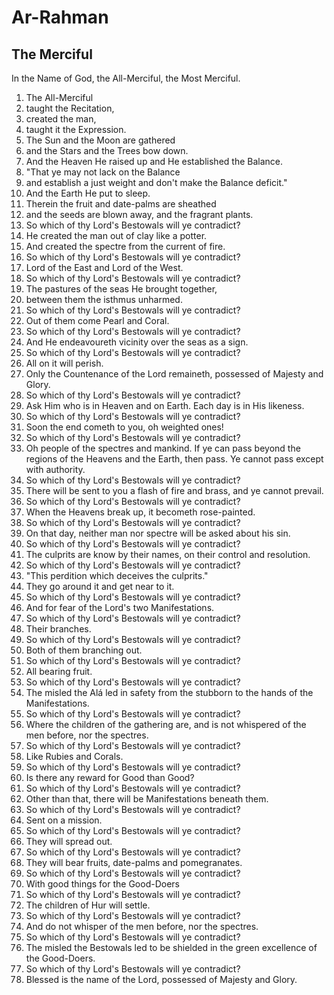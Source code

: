 # Ar-Rahman
## The Merciful

In the Name of God, the All-Merciful, the Most Merciful.

1. The All-Merciful
2. taught the Recitation,
3. created the man,
4. taught it the Expression.
5. The Sun and the Moon are gathered
6. and the Stars and the Trees bow down.
7. And the Heaven He raised up and He established the Balance.
8. "That ye may not lack on the Balance
9. and establish a just weight and don't make the Balance deficit."
10. And the Earth He put to sleep.
11. Therein the fruit and date-palms are sheathed
12. and the seeds are blown away, and the fragrant plants.
13. So which of thy Lord's Bestowals will ye contradict?
14. He created the man out of clay like a potter.
15. And created the spectre from the current of fire.
16. So which of thy Lord's Bestowals will ye contradict?
17. Lord of the East and Lord of the West.
18. So which of thy Lord's Bestowals will ye contradict?
19. The pastures of the seas He brought together,
20. between them the isthmus unharmed.
21. So which of thy Lord's Bestowals will ye contradict?
22. Out of them come Pearl and Coral.
23. So which of thy Lord's Bestowals will ye contradict?
24. And He endeavoureth vicinity over the seas as a sign.
25. So which of thy Lord's Bestowals will ye contradict?
26. All on it will perish.
27. Only the Countenance of the Lord remaineth, possessed of Majesty and Glory.
28. So which of thy Lord's Bestowals will ye contradict?
29. Ask Him who is in Heaven and on Earth. Each day is in His likeness.
30. So which of thy Lord's Bestowals will ye contradict?
31. Soon the end cometh to you, oh weighted ones!
32. So which of thy Lord's Bestowals will ye contradict?
33. Oh people of the spectres and mankind. If ye can pass beyond the regions of the Heavens and the Earth, then pass. Ye cannot pass except with authority.
34. So which of thy Lord's Bestowals will ye contradict?
35. There will be sent to you a flash of fire and brass, and ye cannot prevail.
36. So which of thy Lord's Bestowals will ye contradict?
37. When the Heavens break up, it becometh rose-painted.
38. So which of thy Lord's Bestowals will ye contradict?
39. On that day, neither man nor spectre will be asked about his sin.
40. So which of thy Lord's Bestowals will ye contradict?
41. The culprits are know by their names, on their control and resolution.
42. So which of thy Lord's Bestowals will ye contradict?
43. "This perdition which deceives the culprits."
44. They go around it and get near to it.
45. So which of thy Lord's Bestowals will ye contradict?
46. And for fear of the Lord's two Manifestations.
47. So which of thy Lord's Bestowals will ye contradict?
48. Their branches.
49. So which of thy Lord's Bestowals will ye contradict?
50. Both of them branching out.
51. So which of thy Lord's Bestowals will ye contradict?
52. All bearing fruit.
53. So which of thy Lord's Bestowals will ye contradict?
54. The misled the Alá led in safety from the stubborn to the hands of the Manifestations.
55. So which of thy Lord's Bestowals will ye contradict?
56. Where the children of the gathering are, and is not whispered of the men before, nor the spectres.
57. So which of thy Lord's Bestowals will ye contradict?
58. Like Rubies and Corals.
59. So which of thy Lord's Bestowals will ye contradict?
60. Is there any reward for Good than Good?
61. So which of thy Lord's Bestowals will ye contradict?
62. Other than that, there will be Manifestations beneath them.
63. So which of thy Lord's Bestowals will ye contradict?
64. Sent on a mission.
65. So which of thy Lord's Bestowals will ye contradict?
66. They will spread out.
67. So which of thy Lord's Bestowals will ye contradict?
68. They will bear fruits, date-palms and pomegranates.
69. So which of thy Lord's Bestowals will ye contradict?
70. With good things for the Good-Doers
71. So which of thy Lord's Bestowals will ye contradict?
72. The children of Hur will settle.
73. So which of thy Lord's Bestowals will ye contradict?
74. And do not whisper of the men before, nor the spectres.
75. So which of thy Lord's Bestowals will ye contradict?
76. The misled the Bestowals led to be shielded in the green excellence of the Good-Doers.
77. So which of thy Lord's Bestowals will ye contradict?
78. Blessed is the name of the Lord, possessed of Majesty and Glory.
